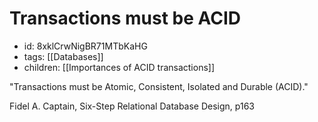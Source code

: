 # Transactions must be ACID
* id: 8xklCrwNigBR71MTbKaHG
* tags: [[Databases]]
* children: [[Importances of ACID transactions]]

"Transactions must be Atomic, Consistent, Isolated and Durable (ACID)."

Fidel A. Captain, Six-Step Relational Database Design, p163
